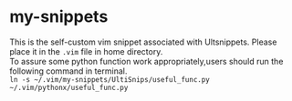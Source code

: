 # my-snippets
This is the self-custom vim snippet associated with Ultsnippets. Please place it in the `.vim` file in home directory. <br>
To assure some python function work appropriately,users should run the following command in terminal.<br>
`ln -s ~/.vim/my-snippets/UltiSnips/useful_func.py ~/.vim/pythonx/useful_func.py`
